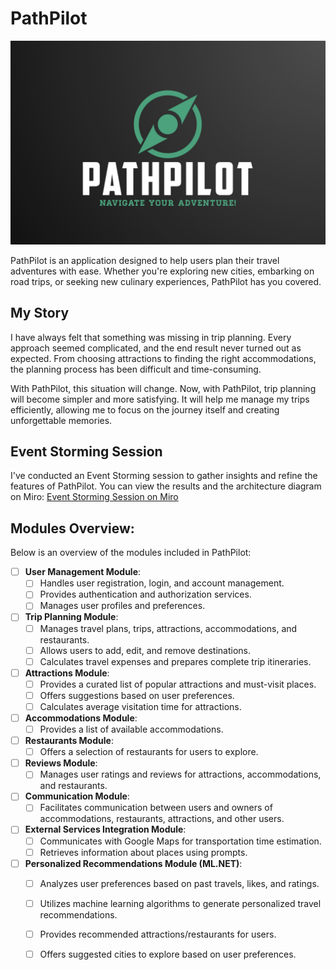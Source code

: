# PathPilot

<p align="center">
  <img src="Logo.png" alt="PathPilot">
</p>

PathPilot is an application designed to help users plan their travel adventures with ease. Whether you're exploring new cities, embarking on road trips, or seeking new culinary experiences, PathPilot has you covered.

## My Story

I have always felt that something was missing in trip planning. Every approach seemed complicated, and the end result never turned out as expected. From choosing attractions to finding the right accommodations, the planning process has been difficult and time-consuming.

With PathPilot, this situation will change. Now, with PathPilot, trip planning will become simpler and more satisfying. It will help me manage my trips efficiently, allowing me to focus on the journey itself and creating unforgettable memories.


## Event Storming Session

I've conducted an Event Storming session to gather insights and refine the features of PathPilot. You can view the results and the architecture diagram on Miro: [Event Storming Session on Miro](https://miro.com/app/board/uXjVNmakIv4=/?share_link_id=27373515155)

## Modules Overview:
Below is an overview of the modules included in PathPilot:

- [ ] **User Management Module**:
    - [ ] Handles user registration, login, and account management.
    - [ ] Provides authentication and authorization services.
    - [ ] Manages user profiles and preferences.

- [ ] **Trip Planning Module**:
    - [ ] Manages travel plans, trips, attractions, accommodations, and restaurants.
    - [ ] Allows users to add, edit, and remove destinations.
    - [ ] Calculates travel expenses and prepares complete trip itineraries.

- [ ] **Attractions Module**:
    - [ ] Provides a curated list of popular attractions and must-visit places.
    - [ ] Offers suggestions based on user preferences.
    - [ ] Calculates average visitation time for attractions.

- [ ] **Accommodations Module**:
    - [ ] Provides a list of available accommodations.

- [ ] **Restaurants Module**:
    - [ ] Offers a selection of restaurants for users to explore.

- [ ] **Reviews Module**:
    - [ ] Manages user ratings and reviews for attractions, accommodations, and restaurants.

- [ ] **Communication Module**:
    - [ ] Facilitates communication between users and owners of accommodations, restaurants, attractions, and other users.

- [ ] **External Services Integration Module**:
    - [ ] Communicates with Google Maps for transportation time estimation.
    - [ ] Retrieves information about places using prompts.

- [ ] **Personalized Recommendations Module (ML.NET)**:
    - [ ] Analyzes user preferences based on past travels, likes, and ratings.
    - [ ] Utilizes machine learning algorithms to generate personalized travel recommendations.
    - [ ] Provides recommended attractions/restaurants for users.
    - [ ] Offers suggested cities to explore based on user preferences.

